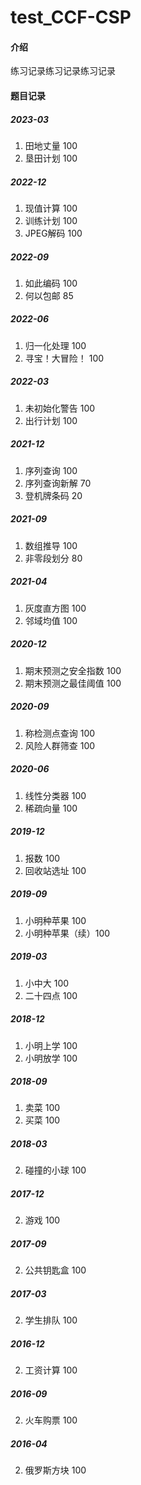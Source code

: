 # test_CCF-CSP

#### 介绍
练习记录练习记录练习记录



#### 题目记录

##### 2023-03
1. 田地丈量 100
2. 垦田计划 100

##### 2022-12
1. 现值计算 100
2. 训练计划 100
3. JPEG解码 100

##### 2022-09
1. 如此编码 100
2. 何以包邮 85

##### 2022-06
1. 归一化处理 100
2. 寻宝！大冒险！ 100

##### 2022-03
1. 未初始化警告 100
2. 出行计划 100

##### 2021-12
1. 序列查询 100
2. 序列查询新解 70
3. 登机牌条码 20

##### 2021-09
1. 数组推导 100
2. 非零段划分 80

##### 2021-04
1. 灰度直方图 100
2. 邻域均值 100

##### 2020-12
1. 期末预测之安全指数 100
2. 期末预测之最佳阈值 100

##### 2020-09
1. 称检测点查询 100
2. 风险人群筛查 100

##### 2020-06
1. 线性分类器 100
2. 稀疏向量 100

##### 2019-12
1. 报数 100
2. 回收站选址 100

##### 2019-09
1. 小明种苹果 100
2. 小明种苹果（续）100

##### 2019-03
1. 小中大 100
2. 二十四点 100

##### 2018-12
1. 小明上学 100
2. 小明放学 100

##### 2018-09
1. 卖菜 100
2. 买菜 100

##### 2018-03

2. 碰撞的小球 100

##### 2017-12

2. 游戏 100

##### 2017-09

2. 公共钥匙盒 100

##### 2017-03

2. 学生排队 100

##### 2016-12

2. 工资计算 100

##### 2016-09

2. 火车购票 100

##### 2016-04

2. 俄罗斯方块 100
